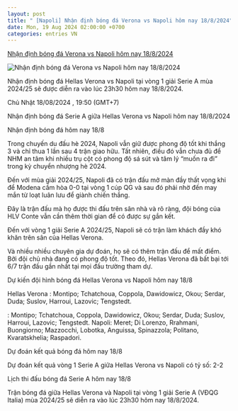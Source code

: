 ```yaml
---
layout: post
title: " [Napoli] Nhận định bóng đá Verona vs Napoli hôm nay 18/8/2024"
date: Mon, 19 Aug 2024 02:00:00 +0700
categories: entries VN
---
```

[Nhận định bóng đá Verona vs Napoli hôm nay 18/8/2024](https://nongnghiep.vn/nhan-dinh-hellas-verona-vs-napoli-giai-serie-a-luc-23h30-hom-nay-18-8-2024-d396701.html)

![Nhận định bóng đá Verona vs Napoli hôm nay 18/8/2024](https://t.ex-cdn.com/nongnghiep.vn/560w/files/content/2024/08/18/truc-tiep-bong-da-verona-vs-napoli-18-8-192204_868-195021.jpg)

Nhận định bóng đá Hellas Verona vs Napoli tại vòng 1 giải Serie A mùa 2024/25 sẽ được diễn ra vào lúc 23h30 hôm nay 18/8/2024.

Chủ Nhật 18/08/2024 , 19:50 (GMT+7)

Nhận định bóng đá Serie A giữa Hellas Verona vs Napoli hôm nay 18/8/2024

Nhận định bóng đá hôm nay 18/8

Trong chuyến du đấu hè 2024, Napoli vẫn giữ được phong độ tốt khi thắng 3 và chỉ thua 1 lần sau 4 trận giao hữu. Tất nhiên, điều đó vẫn chưa đủ để NHM an tâm khi nhiều trụ cột có phong độ sá sút và tâm lý “muốn ra đi” trong kỳ chuyển nhượng hè 2024.

Đến với mùa giải 2024/25, Napoli đã có trận đấu mở màn đầy thất vọng khi để Modena cầm hòa 0-0 tại vòng 1 cúp QG và sau đó phải nhờ đến may mắn từ loạt luân lưu để giành chiến thắng.

Đây là trận đấu mà họ được thi đấu trên sân nhà và rõ ràng, đội bóng của HLV Conte vẫn cần thêm thời gian để có được sự gắn kết.

Đến với vòng 1 giải Serie A 2024/25, Napoli sẽ có trận làm khách đầy khó khăn trên sân của Hellas Verona.

Và nhiều nhiều chuyên gia dự đoán, họ sẽ có thêm trận đấu để mất điểm. Bởi đội chủ nhà đang có phong độ tốt. Theo đó, Hellas Verona đã bất bại tới 6/7 trận đấu gần nhất tại mọi đấu trường tham dự.

Dự kiến đội hình bóng đá Hellas Verona vs Napoli hôm nay 18/8

Hellas Verona : Montipo; Tchatchoua, Coppola, Dawidowicz, Okou; Serdar, Duda; Suslov, Harroui, Lazovic; Tengstedt.

: Montipo; Tchatchoua, Coppola, Dawidowicz, Okou; Serdar, Duda; Suslov, Harroui, Lazovic; Tengstedt. Napoli: Meret; Di Lorenzo, Rrahmani, Buongiorno; Mazzocchi, Lobotka, Anguissa, Spinazzola; Politano, Kvaratskhelia; Raspadori.

Dự đoán kết quả bóng đá hôm nay 18/8

Dự đoán kết quả vòng 1 Serie A giữa Hellas Verona vs Napoli có tỷ số: 2-2

Lịch thi đấu bóng đá Serie A hôm nay 18/8

Trận bóng đá giữa Hellas Verona và Napoli tại vòng 1 giải Serie A (VĐQG Italia) mùa 2024/25 sẽ diễn ra vào lúc 23h30 hôm nay 18/8/2024.

